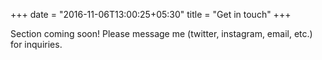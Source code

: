 +++
date = "2016-11-06T13:00:25+05:30"
title = "Get in touch"
+++

Section coming soon! Please message me (twitter, instagram, email, etc.) for inquiries.
